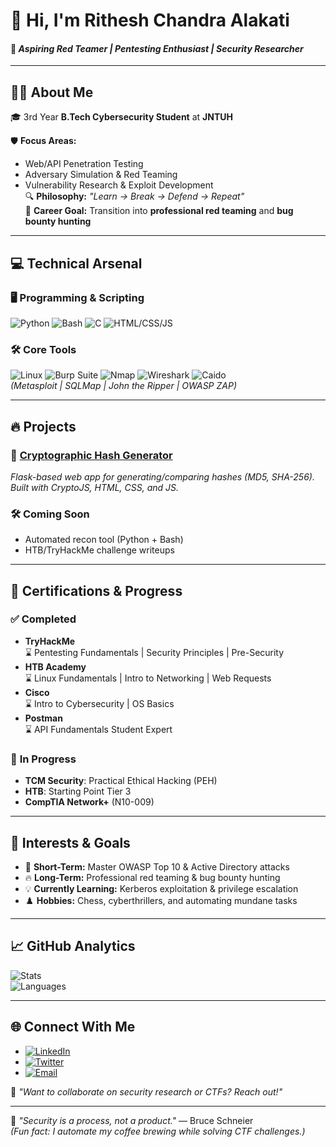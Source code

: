 # 👋 Hi, I'm **Rithesh Chandra Alakati**  
#### 🚀 *Aspiring Red Teamer | Pentesting Enthusiast | Security Researcher*  

---

## 🧑‍💻 About Me  
🎓 3rd Year **B.Tech Cybersecurity Student** at **JNTUH**  

🛡️ **Focus Areas:**  
  - Web/API Penetration Testing  
  - Adversary Simulation & Red Teaming  
  - Vulnerability Research & Exploit Development  
🔍 **Philosophy:** *"Learn → Break → Defend → Repeat"*  
🎯 **Career Goal:** Transition into **professional red teaming** and **bug bounty hunting**  

---

## 💻 **Technical Arsenal**  

### 🖥️ Programming & Scripting  
![Python](https://img.shields.io/badge/Python-3670A0?logo=python&logoColor=white)
![Bash](https://img.shields.io/badge/Bash-121011?logo=gnubash)
![C](https://img.shields.io/badge/C-00599C?logo=c)
![HTML/CSS/JS](https://img.shields.io/badge/HTML/CSS/JS-E34F26?logo=javascript)

### 🛠️ Core Tools  
![Linux](https://img.shields.io/badge/Linux-007ACC?logo=linux&logoColor=white)
![Burp Suite](https://img.shields.io/badge/Burp_Suite-orange?logo=burpsuite)
![Nmap](https://img.shields.io/badge/Nmap-214478?logo=nmap)
![Wireshark](https://img.shields.io/badge/Wireshark-1679A7?logo=wireshark)
![Caido](https://img.shields.io/badge/Caido-5E4AE3?logo=caido)  
*(Metasploit | SQLMap | John the Ripper | OWASP ZAP)*  

---

## 🔥 **Projects**  

### 🔐 [Cryptographic Hash Generator](https://github.com/zer0acr4/Cryptographic-Hash-Generator)  
*Flask-based web app for generating/comparing hashes (MD5, SHA-256). Built with CryptoJS, HTML, CSS, and JS.*  

### 🛠️ **Coming Soon**  
- Automated recon tool (Python + Bash)  
- HTB/TryHackMe challenge writeups  

---

## 📜 **Certifications & Progress**  

### ✅ **Completed**  
- **TryHackMe**  
  ⌛ Pentesting Fundamentals | Security Principles | Pre-Security  
- **HTB Academy**  
  ⌛ Linux Fundamentals | Intro to Networking | Web Requests  
- **Cisco**  
  ⌛ Intro to Cybersecurity | OS Basics  
- **Postman**  
  ⌛ API Fundamentals Student Expert  

### 🚧 **In Progress**  
- **TCM Security**: Practical Ethical Hacking (PEH)  
- **HTB**: Starting Point Tier 3  
- **CompTIA Network+** (N10-009)  

---

## 📌 **Interests & Goals**  
- 🎯 **Short-Term:** Master OWASP Top 10 & Active Directory attacks  
- 🔥 **Long-Term:** Professional red teaming & bug bounty hunting  
- 💡 **Currently Learning:** Kerberos exploitation & privilege escalation  
- ♟️ **Hobbies:** Chess, cyberthrillers, and automating mundane tasks  

---

## 📈 **GitHub Analytics**  
![Stats](https://github-readme-stats.vercel.app/api?username=zer0acr4&show_icons=true&theme=radical&hide_border=true&count_private=true)  
![Languages](https://github-readme-stats.vercel.app/api/top-langs/?username=zer0acr4&layout=compact&theme=radical&hide_border=true)  

---

## 🌐 Connect With Me  
- [![LinkedIn](https://img.shields.io/badge/LinkedIn-0A66C2?style=flat&logo=linkedin&logoColor=white)]([https://www.linkedin.com/in/alakati-rithesh-chandra])  
- [![Twitter](https://img.shields.io/badge/Twitter-1DA1F2?style=flat&logo=twitter&logoColor=white)]([https://x.com/Zer0Arc4])
- [![Email](https://img.shields.io/badge/Email-D14836?style=flat&logo=gmail&logoColor=white)]([mailto:iamzer0arc4@email.com])

💬 *"Want to collaborate on security research or CTFs? Reach out!"*  

---

🔮 *"Security is a process, not a product."* — Bruce Schneier  
*(Fun fact: I automate my coffee brewing while solving CTF challenges.)*  
